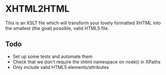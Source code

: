 XHTML2HTML
==========

This is an XSLT file which will transform your lovely formatted XHTML into the smallest (the goal) possible, valid HTML5 file.

Todo
----

* Set up some tests and automate them
* Check that we don't require the xhtml namespace on node() in XPaths
* Only include valid HTML5 elements/attributes